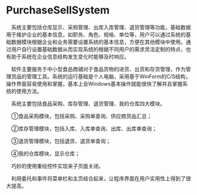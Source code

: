 # PurchaseSellSystem
&emsp;系统主要包括仓库显示、采购管理、出库入库管理、退货管理等功能，基础数据用于维护企业的基本信息，如职务、角色、规格、单位等，用户可以通过系统的基础数据模块根据企业和业务需要设置系统的基本信息，方便在其他模块中使用。通过用户自行设置基础数据从而实现系统的根据不同用户的需求灵活定制的特点，也有助于系统在企业信息结构发生变化时能够及时响应。

&emsp;软件主要服务于中小型食品商铺对于食品货物的进货、出货和存货管理，作为管理货品的管理工具。系统的运行基础是个人电脑，采用基于WinForm的C/S结构，操作界面容易使用和掌握，基本上会Windows基本操作就能很快了解并且掌握系统的使用方法。

&emsp;系统主要包括食品采购、库存管理、退货管理、我的仓库四大模块。

&emsp;①食品采购模块，包括采购、采购单查询、供应商货品汇总；

&emsp;②库存管理模块，包括入库、入库单查询、出库、出库单查询；

&emsp;③退货管理模块，包括退货、退货单查询；

&emsp;④我的仓库模块，显示仓库；

&emsp;巧妙的使用重绘控件实现来子页面关闭。

&emsp;利用委托和事件将菜单栏和主页结合起来，让程序界面在用户实用性上得到了很大提高。
